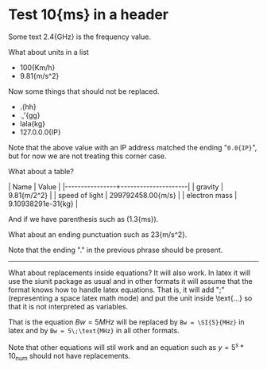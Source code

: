 

# Test 10{ms} in a header #

Some text 2.4{GHz} is the frequency value.

What about units in a list

- 100{Km/h}
- 9.81{m/s^2}

Now some things that should not be replaced.

- .{hh}
- .,'{gg}
- lala{kg}
- 127.0.0.0{IP}

Note that the above value with an IP address matched the ending "`0.0{IP}`",
but for now we are not treating this corner case.

What about a table?

| Name           | Value               |
|----------------+---------------------|
| gravity        | 9.81{m/2^2}         |
| speed of light | 299792458.00{m/s}   |
| electron mass  | 9.10938291e-31{kg}  |


And if we have parenthesis such as (1.3{ms}).

What about an ending punctuation such as 23{m/s^2}.

Note that the ending "." in the previous phrase should be present.

----

What about replacements inside equations? It will also work. In latex it
will use the siunit package as usual and in other formats it will assume
that the format knows how to handle latex equations. That is, it will add
"\;" (representing a space latex math mode) and put the unit inside
\text{...} so that it is not interpreted as variables.

That is the equation $Bw = 5{MHz}$ will be replaced by `Bw = \SI{5}{MHz}`
in latex and by `Bw = 5\;\text{MHz}` in all other formats.

Note that other equations will stil work and an equation such as
$y = 5^{s} * 10_{num}$ should not have replacements.
